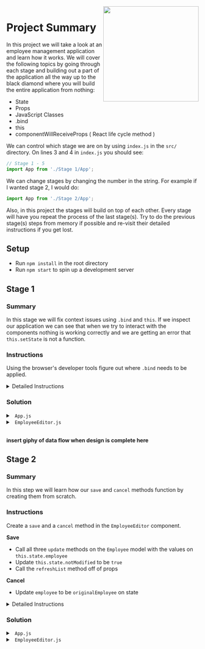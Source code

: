 <img src="https://devmounta.in/img/logowhiteblue.png" width="250" align="right">

# Project Summary

In this project we will take a look at an employee management application and learn how it works. We will cover the following topics by going through each stage and building out a part of the application all the way up to the black diamond where you will build the entire application from nothing: 

* State
* Props
* JavaScript Classes
* .bind
* this
* componentWillReceiveProps ( React life cycle method )

We can control which stage we are on by using `index.js` in the `src/` directory. On lines 3 and 4 in `index.js` you should see:

```js
// Stage 1 - 5
import App from './Stage 1/App';
```

We can change stages by changing the number in the string. For example if I wanted stage 2, I would do: 

```js
import App from './Stage 2/App';
```

Also, in this project the stages will build on top of each other. Every stage will have you repeat the process of the last stage(s). Try to do the previous stage(s) steps from memory if possible and re-visit their detailed instructions if you get lost.

## Setup

* Run `npm install` in the root directory
* Run `npm start` to spin up a development server

## Stage 1

### Summary

In this stage we will fix context issues using `.bind` and `this`. If we inspect our application we can see that when we try to interact with the components nothing is working correctly and we are getting an error that `this.setState` is not a function.

### Instructions

Using the browser's developer tools figure out where `.bind` needs to be applied.

<details>

<summary> Detailed Instructions </summary>

<br />

The first error that you should encounter is when clicking on an employee. This error is happening when the `selectEmployee` method on `App` gets called from the `employeeList` component. What's happening here? We're losing our context of `this`. 

First let's cover the data flow to figure out why our context is getting lost. Inside of `App.js` we can see on line 37 we are rendering in our `EmployeeList` component with two props. One of those props being our `selectEmployee` method on `App`. This means that inside of the `employeeList` component it can access the method through `this.props.selectEmployee`. We are then using the `selectEmployee` prop on line 13 in `EmployeeList` in combination with an `onClick` event. 

Because of this current setup when the `selectEmployee` method gets called from `employeeList` `this` does not refer to the `App` class which has a `setState` method. `this` refers to the props on the `EmployeeList` component. We can prove that by adding a `console.log(this)` before `this.setState({})` gets called in the `selectEmployee` method. The log should look similiar to:

```js
{
  employees: [],
  selectEmployee: function
}
```

So if the `App` component has the method of `setState` how can we keep our context of `this` when calling the method in `EmployeeList`? We can `bind` it when the context of `this` equals the `App` component. In `App.js` when we render the `EmployeeList` component we can modify the prop `selectEmployee` to `this.selectEmployee.bind(this)`. Now our `selectEmployee` method should be working properly and updating the `EmployeeEditor` component on the right.

<details>

<summary> <code> App.js </code> </summary>

```jsx
import React, { Component } from 'react';
import './App.css';

import Employee from './models/Employee';

import Header from './components/Header/Header';
import EmployeeList from './components/EmployeeList/EmployeeList';
import EmployeeEditor from './components/EmployeeEditor/EmployeeEditor';

class App extends Component {
  constructor() {
    super();
    this.state = {
      employees: [ new Employee(0, 'James Bob', 3863089275, 'Baller'), new Employee(1, 'Smith John', 383492342, 'Ballerrrr') ],
      selectedEmployee: null
    };
  }

  selectEmployee(employee) {
    this.setState({ selectedEmployee: employee });
  }

  refresh() {
    this.setState(this.state);
  }

  render() {
    return (
      <div id="app">
        <Header />
        <div id="main-container">
          <EmployeeList employees={this.state.employees} selectEmployee={ this.selectEmployee.bind(this) } />
          <EmployeeEditor selected={this.state.selectedEmployee} refreshList={ this.refresh } />
        </div>
      </div>
    )
  }
}

export default App;
```
</details>

<br />

The next error we should encounter is that the `save` and `cancel` buttons in the `EmployeeEditor` component are not working. Based on the error message in the browser debugger, it appears that `this` is equal to null when inside of the `save` and `cancel` methods. Since state exists on the component, we want to use `bind` when `this` equals the component. In our `onClick` methods we can `.bind(this)` to get the correct context.

```jsx
<button disabled={this.state.notModified} onClick={ this.save.bind(this) }> Save </button>
<button disabled={this.state.notModified} onClick={ this.cancel.bind(this) }> Cancel </button>
```

This will fix our `cancel` button context issue however you'll notice that `save` still has a context issue. This is because it calls a method passed down as a prop called `refreshList`. `refreshList` handles updating the `EmployeeList` names on the left hand side. If we add a `console.log(this)` we'll see it has a similiar issue of `this` referring to the object of props. If we `.bind(this)` when we pass the method down as a prop, just like we did for `selectEmployee`, then `this` will have the correct context.

<details>

<summary> <code> App.js </code> </summary>

```jsx
import React, { Component } from 'react';
import './App.css';

import Employee from './models/Employee';

import Header from './components/Header/Header';
import EmployeeList from './components/EmployeeList/EmployeeList';
import EmployeeEditor from './components/EmployeeEditor/EmployeeEditor';

class App extends Component {
  constructor() {
    super();
    this.state = {
      employees: [ new Employee(0, 'James Bob', 3863089275, 'Baller'), new Employee(1, 'Smith John', 383492342, 'Ballerrrr') ],
      selectedEmployee: null
    };
  }

  selectEmployee(employee) {
    this.setState({ selectedEmployee: employee });
  }

  refresh() {
    this.setState(this.state);
  }

  render() {
    return (
      <div id="app">
        <Header />
        <div id="main-container">
          <EmployeeList employees={this.state.employees} selectEmployee={ this.selectEmployee.bind(this) } />
          <EmployeeEditor selected={this.state.selectedEmployee} refreshList={ this.refresh.bind(this) } />
        </div>
      </div>
    )
  }
}

export default App;
```

</details>

<details>

<summary> <code> EmployeeEditor.js </code> </summary>

```jsx
import React, { Component } from 'react';
import './EmployeeEditor.css';

import '../../models/Employee';

class EmployeeEditor extends Component {

  componentWillReceiveProps(props) {
    this.setState({ employee: props.selected, originalEmployee: props.selected, notModified: true });
  }

  constructor() {
    super();
    this.state = {
      employee: null,
      originalEmployee: null,
      notModified: true
    };
  }

  handleChange(prop, val) {
    if ( this.state.notModified ) {
      this.setState({ notModified: false });
    }

    var employee = Object.assign({}, this.state.employee);
    employee[prop] = val;
    this.setState({ employee: employee });
  }

  save() {
    this.state.originalEmployee.updateName(this.state.employee.name);
    this.state.originalEmployee.updatePhone(this.state.employee.phone);
    this.state.originalEmployee.updateTitle(this.state.employee.title);
    this.setState({ notModified: true });
    this.props.refreshList();
  }

  cancel() {
    this.setState({ employee: this.state.originalEmployee });
  }

  render() {
    return (
      <div id="editor-container">
        { 
          this.state.employee
          ? 
          <div id="employee-card">
            <p> Employee ID: { this.state.employee.id } </p>
            <p> Name </p>
            <input value={ this.state.employee.name } onChange={ (e) => { this.handleChange('name', e.target.value) } }></input>
            <p> Phone </p>
            <input value={ this.state.employee.phone } onChange={ (e) => { this.handleChange('phone', e.target.value) } }></input>
            <p> Title </p>
            <input value={ this.state.employee.title } onChange={ (e) => { this.handleChange('title', e.target.value) } }></input>

            <br />
            <br />
            <button disabled={this.state.notModified} onClick={ this.save.bind(this) }> Save </button>
            <button disabled={this.state.notModified} onClick={ this.cancel.bind(this) }> Cancel </button>
          </div>
          :
          <p> No Employee Selected </p>
        }
       
      </div>
    )
  }
}

export default EmployeeEditor;
```

</details>

</details>

### Solution

<details>

<summary> <code> App.js </code> </summary>

```jsx
import React, { Component } from 'react';
import './App.css';

import Employee from './models/Employee';

import Header from './components/Header/Header';
import EmployeeList from './components/EmployeeList/EmployeeList';
import EmployeeEditor from './components/EmployeeEditor/EmployeeEditor';

class App extends Component {
  constructor() {
    super();
    this.state = {
      employees: [ new Employee(0, 'James Bob', 3863089275, 'Baller'), new Employee(1, 'Smith John', 383492342, 'Ballerrrr') ],
      selectedEmployee: null
    };
  }

  selectEmployee(employee) {
    this.setState({ selectedEmployee: employee });
  }

  refresh() {
    this.setState(this.state);
  }

  render() {
    return (
      <div id="app">
        <Header />
        <div id="main-container">
          <EmployeeList employees={this.state.employees} selectEmployee={ this.selectEmployee.bind(this) } />
          <EmployeeEditor selected={this.state.selectedEmployee} refreshList={ this.refresh.bind(this) } />
        </div>
      </div>
    )
  }
}

export default App;
```

</details>

<details>

<summary> <code> EmployeeEditor.js </code> </summary>

```jsx
import React, { Component } from 'react';
import './EmployeeEditor.css';

import '../../models/Employee';

class EmployeeEditor extends Component {

  componentWillReceiveProps(props) {
    this.setState({ employee: props.selected, originalEmployee: props.selected, notModified: true });
  }

  constructor() {
    super();
    this.state = {
      employee: null,
      originalEmployee: null,
      notModified: true
    };
  }

  handleChange(prop, val) {
    if ( this.state.notModified ) {
      this.setState({ notModified: false });
    }

    var employee = Object.assign({}, this.state.employee);
    employee[prop] = val;
    this.setState({ employee: employee });
  }

  save() {
    this.state.originalEmployee.updateName(this.state.employee.name);
    this.state.originalEmployee.updatePhone(this.state.employee.phone);
    this.state.originalEmployee.updateTitle(this.state.employee.title);
    this.setState({ notModified: true });
    this.props.refreshList();
  }

  cancel() {
    this.setState({ employee: this.state.originalEmployee });
  }

  render() {
    return (
      <div id="editor-container">
        { 
          this.state.employee
          ? 
          <div id="employee-card">
            <p> Employee ID: { this.state.employee.id } </p>
            <p> Name </p>
            <input value={ this.state.employee.name } onChange={ (e) => { this.handleChange('name', e.target.value) } }></input>
            <p> Phone </p>
            <input value={ this.state.employee.phone } onChange={ (e) => { this.handleChange('phone', e.target.value) } }></input>
            <p> Title </p>
            <input value={ this.state.employee.title } onChange={ (e) => { this.handleChange('title', e.target.value) } }></input>

            <br />
            <br />
            <button disabled={this.state.notModified} onClick={ this.save.bind(this) }> Save </button>
            <button disabled={this.state.notModified} onClick={ this.cancel.bind(this) }> Cancel </button>
          </div>
          :
          <p> No Employee Selected </p>
        }
       
      </div>
    )
  }
}

export default EmployeeEditor;
```

</details>

<br />

<b>insert giphy of data flow when design is complete here</b>

## Stage 2

### Summary

In this step we will learn how our `save` and `cancel` methods function by creating them from scratch. 

### Instructions

Create a `save` and a `cancel` method in the `EmployeeEditor` component. 

<b> Save </b>
* Call all three `update` methods on the `Employee` model with the values on `this.state.employee`
* Update `this.state.notModified` to be `true`
* Call the `refreshList` method off of props

<b> Cancel </b>
* Update `employee` to be `originalEmployee` on state

<details>

<summary> Detailed Instructions </summary>

<br />

Let's begin by adding empty methods to the `EmployeeEditor` component. 

<details>

<summary> <code> Empty Methods </code> </summary>

```jsx
save() {

}

cancel() {

}
```

</details>

<br />

Now let's dive into each of them. Let's start with `save`. On saving an employee we want to update its record in the original array that is being stored in `App.js`. If we take a look at that array of employees we'll notice that each employee is a new instance of the `Employee` model. We can check out the `Employee` model by going into `src/Stage 2/models/Employee.js`. 

```js
export default class Employee {
  constructor(id, name, phone, title) {
    this.id = id;
    this.name = name;
    this.phone = phone;
    this.title = title;
  }
  
  updateName(name) {
    this.name = name;
  }

  updatePhone(phone) {
    this.phone = phone;
  }

  updateTitle(title) {
    this.title = title;
  }
}
```

We'll see that our `Employee` has three prototypes we can use: `updateName`, `updatePhone`, and `updateTitle`. We can use these to update each individual employee. 

</details>

### Solution

<details>

<summary> <code> App.js </code> </summary>

```jsx
import React, { Component } from 'react';
import './App.css';

import Employee from './models/Employee';

import Header from './components/Header/Header';
import EmployeeList from './components/EmployeeList/EmployeeList';
import EmployeeEditor from './components/EmployeeEditor/EmployeeEditor';

class App extends Component {
  constructor() {
    super();
    this.state = {
      employees: [ new Employee(0, 'James Bob', 3863089275, 'Baller'), new Employee(1, 'Smith John', 383492342, 'Ballerrrr') ],
      selectedEmployee: null
    };
  }

  selectEmployee(employee) {
    this.setState({ selectedEmployee: employee });
  }

  refresh() {
    this.setState(this.state);
  }

  render() {
    return (
      <div id="app">
        <Header />
        <div id="main-container">
          <EmployeeList employees={this.state.employees} selectEmployee={ this.selectEmployee.bind(this) } />
          <EmployeeEditor selected={this.state.selectedEmployee} refreshList={ this.refresh.bind(this) } />
        </div>
      </div>
    )
  }
}

export default App;
```

</details>

<details>

<summary> <code> EmployeeEditor.js </code> </summary>

```jsx
import React, { Component } from 'react';
import './EmployeeEditor.css';

class EmployeeEditor extends Component {
  componentWillReceiveProps(props) {
    this.setState({ employee: props.selected, originalEmployee: props.selected, notModified: true });
  }

  constructor() {
    super();
    this.state = {
      employee: null,
      originalEmployee: null,
      notModified: true
    };
  }

  handleChange(prop, val) {
    if ( this.state.notModified ) {
      this.setState({ notModified: false });
    }

    var employee = Object.assign({}, this.state.employee);
    employee[prop] = val;
    this.setState({ employee: employee });
  }

  save() {
    this.state.originalEmployee.updateName(this.state.employee.name);
    this.state.originalEmployee.updatePhone(this.state.employee.phone);
    this.state.originalEmployee.updateTitle(this.state.employee.title);
    this.setState({ notModified: true });
    this.props.refreshList();
  }

  cancel() {
    this.setState({ employee: this.state.originalEmployee });
  }

  render() {
    return (
      <div id="editor-container">
        { 
          this.state.employee
          ? 
          <div id="employee-card">
            <p> Employee ID: { this.state.employee.id } </p>
            <p> Name </p>
            <input value={ this.state.employee.name } onChange={ (e) => { this.handleChange('name', e.target.value) } }></input>
            <p> Phone </p>
            <input value={ this.state.employee.phone } onChange={ (e) => { this.handleChange('phone', e.target.value) } }></input>
            <p> Title </p>
            <input value={ this.state.employee.title } onChange={ (e) => { this.handleChange('title', e.target.value) } }></input>

            <br />
            <br />
            <button disabled={this.state.notModified} onClick={ this.save.bind(this) }> Save </button>
            <button disabled={this.state.notModified} onClick={ this.cancel.bind(this) }> Cancel </button>
          </div>
          :
          <p> No Employee Selected </p>
        }
       
      </div>
    )
  }
}

export default EmployeeEditor;
```

</details>